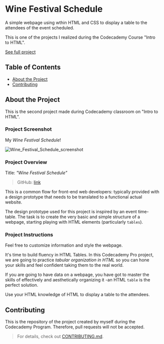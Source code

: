 # Wine Festival Schedule

A simple webpage using wthin HTML and CSS to display a table to the attendees of the event scheduled.

This is one of the projects I realized during the Codecademy Course "Intro to HTML".

[See full project](https://albchia.github.io/Wine-Festival-Schedule/)

## Table of Contents

- [About the Project](#About-the-Project)
- [Contributing](#Contributing)

## About the Project

This is the second project made during Codecademy classroom on "Intro to HTML".

### Project Screenshot

My _Wine Festival Schedule_!

![Wine_Festival_Schedule_screenshot](https://user-images.githubusercontent.com/70691672/101058679-ac299800-358d-11eb-99f7-2caac1788930.PNG)

### Project Overview

Title: _"Wine Festival Schedule"_

> GitHub: [link](https://github.com/albchia/Wine-Festival-Schedule.git)

This is a common flow for front-end web developers: typically provided with a design prototype that needs to be translated to a functional actual website.

The design prototype used for this project is inspired by an event time-table. The task is to create the very basic and simple structure of a webpage, starting playing with HTML elements (particularly `tables`).

### Project Instructions

Feel free to customize information and style the webpage.

It's time to build fluency in HTML Tables.
In this Codecademy Pro project, we are going to practice _tabular organization in HTML_ so you can hone your skills and feel confident taking them to the real world.

If you are going to have data on a webpage, you have got to master the skills of effectively and aesthetically organizing it -an HTML `table` is the perfect solution.

Use your HTML knowledge of HTML to display a table to the attendees.

## Contributing

This is the repository of the project created by myself during the Codecademy Program.
Therefore, pull requests will not be accepted.

> For details, check out [CONTRIBUTING.md](CONTRIBUTING.md).
